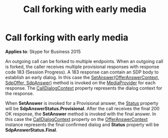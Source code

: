 ﻿---
title: Call forking with early media
TOCTitle: Call forking with early media
ms:assetid: 1a0386ac-1bd1-4003-9222-d9e14251957b
ms:mtpsurl: https://msdn.microsoft.com/en-us/library/Dn466104(v=office.16)
ms:contentKeyID: 65240023
ms.date: 07/27/2015
mtps_version: v=office.16
---

# Call forking with early media


**Applies to**: Skype for Business 2015

An outgoing call can be forked to multiple endpoints. When an outgoing call is forked, the caller receives multiple provisional responses with response code 183 (Session Progress). A 183 response can contain an SDP body to establish an early dialog. In this case the [SetAnswer(OfferAnswerContext, SdpOffer, SdpAnswer)](https://msdn.microsoft.com/en-us/library/hh382509\(v=office.16\)) method is invoked on the [MediaProvider](https://msdn.microsoft.com/en-us/library/hh383767\(v=office.16\)) for each response. The [CallDialogContext](https://msdn.microsoft.com/en-us/library/hh383382\(v=office.16\)) property represents the dialog context for the response.

When **SetAnswer** is invoked for a Provisional answer, the [Status](https://msdn.microsoft.com/en-us/library/hh382499\(v=office.16\)) property will be **SdpAnswerStatus.Provisional**. After the call receives the final 200 OK response, the **SetAnswer** method is invoked with the final answer. In this case the [CallDialogContext](https://msdn.microsoft.com/en-us/library/hh383382\(v=office.16\)) property on the [OfferAnswerContext](https://msdn.microsoft.com/en-us/library/hh382841\(v=office.16\)) instance represents the final confirmed dialog and **Status** property will be **SdpAnswerStatus.Final**.

